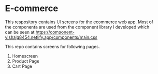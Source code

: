 # E-commerce
This respository contains UI screens for the ecommerce web app. Most of the componenta are used from the component library I developed which can be seen at https://component-vishalg8454.netlify.app/components/main.css

This repo contains screens for following pages.
1. Homescreen
2. Product Page
3. Cart Page